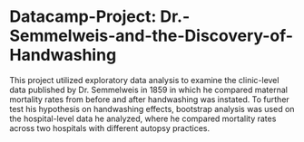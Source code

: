 # Datacamp-Project: Dr.-Semmelweis-and-the-Discovery-of-Handwashing

This project utilized exploratory data analysis to examine the clinic-level data published by Dr. Semmelweis in 1859 in which he compared maternal mortality rates from before and after handwashing was instated. To further test his hypothesis on handwashing effects, bootstrap analysis was used on the hospital-level data he analyzed, where he compared mortality rates across two hospitals with different autopsy practices.
